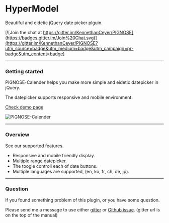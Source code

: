 # HyperModel

Beautiful and eidetic jQuery date picker plguin.

[![Join the chat at https://gitter.im/KennethanCeyer/PIGNOSE](https://badges.gitter.im/Join%20Chat.svg)](https://gitter.im/KennethanCeyer/PIGNOSE?utm_source=badge&utm_medium=badge&utm_campaign=pr-badge&utm_content=badge)

----

### Getting started

PIGNOSE-Calender helps you make more simple and eidetic datepicker in jQuery.

The datepicker supports responsive and mobile environment.

[Check demo page](http://www.pigno.se/barn/PIGNOSE-Calender)

![PIGNOSE-Calender](http://www.nhpcw.com/upload/PIGNOSE-Calender-Deploy_100616030540.jpg)

----

### Overview

See our supported features.

- Responsive and mobile friendly display.
- Multiple range datepicker.
- The toogle controll each of date buttons.
- Multiple languages are supported, (en, ko, fr, ch, de, jp).

----

### Question

If you found something problem of this plugin, or you have some question.

Please send me a message to use either [gitter](https://gitter.im/KennethanCeyer/PIGNOSE) or [Github issue](https://github.com/KennethanCeyer/PIGNOSE-Calender/issues). (gitter url is on the top of the manual)
